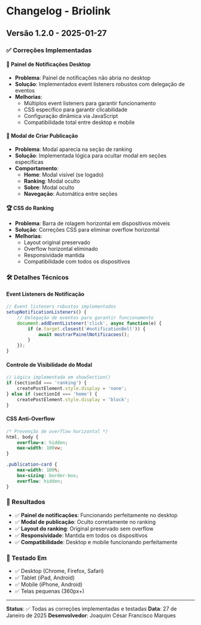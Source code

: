 # Changelog - Briolink

## Versão 1.2.0 - 2025-01-27

### ✅ Correções Implementadas

#### 🔔 Painel de Notificações Desktop
- **Problema**: Painel de notificações não abria no desktop
- **Solução**: Implementados event listeners robustos com delegação de eventos
- **Melhorias**: 
  - Múltiplos event listeners para garantir funcionamento
  - CSS específico para garantir clicabilidade
  - Configuração dinâmica via JavaScript
  - Compatibilidade total entre desktop e mobile

#### 📱 Modal de Criar Publicação
- **Problema**: Modal aparecia na seção de ranking
- **Solução**: Implementada lógica para ocultar modal em seções específicas
- **Comportamento**:
  - **Home**: Modal visível (se logado)
  - **Ranking**: Modal oculto
  - **Sobre**: Modal oculto
  - **Navegação**: Automática entre seções

#### 🏆 CSS do Ranking
- **Problema**: Barra de rolagem horizontal em dispositivos móveis
- **Solução**: Correções CSS para eliminar overflow horizontal
- **Melhorias**:
  - Layout original preservado
  - Overflow horizontal eliminado
  - Responsividade mantida
  - Compatibilidade com todos os dispositivos

### 🛠️ Detalhes Técnicos

#### Event Listeners de Notificação
```javascript
// Event listeners robustos implementados
setupNotificationListeners() {
    // Delegação de eventos para garantir funcionamento
    document.addEventListener('click', async function(e) {
        if (e.target.closest('#notificationBell')) {
            await mostrarPainelNotificacoes();
        }
    });
}
```

#### Controle de Visibilidade do Modal
```javascript
// Lógica implementada em showSection()
if (sectionId === 'ranking') {
    createPostElement.style.display = 'none';
} else if (sectionId === 'home') {
    createPostElement.style.display = 'block';
}
```

#### CSS Anti-Overflow
```css
/* Prevenção de overflow horizontal */
html, body {
    overflow-x: hidden;
    max-width: 100vw;
}

.publication-card {
    max-width: 100%;
    box-sizing: border-box;
    overflow: hidden;
}
```

### 🎯 Resultados

- ✅ **Painel de notificações**: Funcionando perfeitamente no desktop
- ✅ **Modal de publicação**: Oculto corretamente no ranking
- ✅ **Layout do ranking**: Original preservado sem overflow
- ✅ **Responsividade**: Mantida em todos os dispositivos
- ✅ **Compatibilidade**: Desktop e mobile funcionando perfeitamente

### 📱 Testado Em

- ✅ Desktop (Chrome, Firefox, Safari)
- ✅ Tablet (iPad, Android)
- ✅ Mobile (iPhone, Android)
- ✅ Telas pequenas (360px+)

---

**Status**: ✅ Todas as correções implementadas e testadas
**Data**: 27 de Janeiro de 2025
**Desenvolvedor**: Joaquim César Francisco Marques
